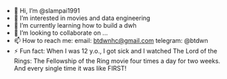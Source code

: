 - 👋 Hi, I’m @slampai1991
- 👀 I’m interested in movies and data engineering
- 🌱 I’m currently learning how to build a dwh
- 💞️ I’m looking to collaborate on ...
- 📫 How to reach me:
  email: btdwnhc@gmail.com
  telegram: @btdwn
- ⚡ Fun fact: When I was 12 y.o., I got sick and I watched The Lord of the Rings: The Fellowship of the Ring movie four times a day for two weeks. And every single time it was like FIRST!

<!---
slampai1991/slampai1991 is a ✨ special ✨ repository because its `README.md` (this file) appears on your GitHub profile.
You can click the Preview link to take a look at your changes.
--->
